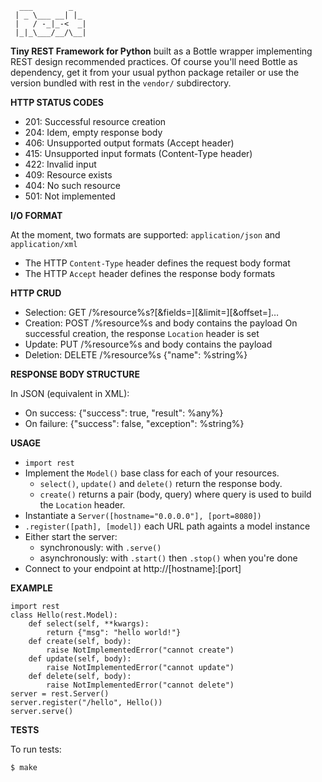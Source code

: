 	  ___        _   
	 | _ \___ __| |_ 
	 |   / -_|_-<  _|
	 |_|_\___/__/\__|               

**Tiny REST Framework for Python**
built as a Bottle wrapper implementing REST design recommended practices.
Of course you'll need Bottle as dependency,
get it from your usual python package retailer
or use the version bundled with rest in the `vendor/` subdirectory.

**HTTP STATUS CODES**

  * 201: Successful resource creation
  * 204: Idem, empty response body
  * 406: Unsupported output formats (Accept header)
  * 415: Unsupported input formats (Content-Type header)
  * 422: Invalid input
  * 409: Resource exists
  * 404: No such resource
  * 501: Not implemented

**I/O FORMAT**

At the moment, two formats are supported: `application/json` and `application/xml`
  * The HTTP `Content-Type` header defines the request body format
  * The HTTP `Accept` header defines the response body formats

**HTTP CRUD**

  * Selection: GET /%resource%s?[&fields=][&limit=][&offset=]…
  * Creation:
    POST /%resource%s and body contains the payload
    On successful creation, the response `Location` header is set
  * Update: PUT /%resource%s and body contains the payload
  * Deletion: DELETE /%resource%s {"name": %string%}

**RESPONSE BODY STRUCTURE**

In JSON (equivalent in XML):
  * On success: {"success": true, "result": %any%}
  * On failure: {"success": false, "exception": %string%}

**USAGE**

  * `import rest`
  * Implement the `Model()` base class for each of your resources.
    * `select()`, `update()` and `delete()` return the response body.
    * `create()` returns a pair (body, query) where query is used to build the `Location` header.
  * Instantiate a `Server([hostname="0.0.0.0"], [port=8080])`
  * `.register([path], [model])` each URL path againts a model instance
  * Either start the server:
    * synchronously: with `.serve()`
    * asynchronously: with `.start()` then `.stop()` when you're done
  * Connect to your endpoint at http://[hostname]:[port]

**EXAMPLE**

	import rest
	class Hello(rest.Model):
		def select(self, **kwargs):
			return {"msg": "hello world!"}
		def create(self, body):
			raise NotImplementedError("cannot create")
		def update(self, body):
			raise NotImplementedError("cannot update")
		def delete(self, body):
			raise NotImplementedError("cannot delete")
	server = rest.Server()
	server.register("/hello", Hello())
	server.serve()

**TESTS**

To run tests:

	$ make
